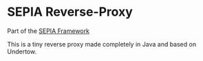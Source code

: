 # SEPIA Reverse-Proxy
Part of the [SEPIA Framework](https://sepia-framework.github.io/)  

This is a tiny reverse proxy made completely in Java and based on Undertow.
